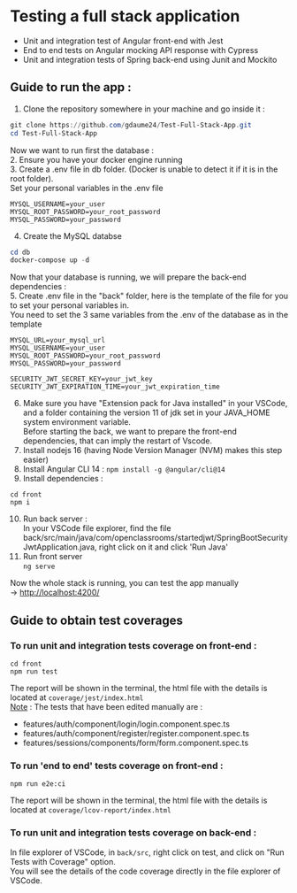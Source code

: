 # Testing a full stack application
* Unit and integration test of Angular front-end with Jest
* End to end tests on Angular mocking API response with Cypress
* Unit and integration tests of Spring back-end using Junit and Mockito

## Guide to run the app :
1. Clone the repository somewhere in your machine and go inside it :  
```powershell
git clone https://github.com/gdaume24/Test-Full-Stack-App.git
cd Test-Full-Stack-App
```
Now we want to run first the database :  
2. Ensure you have your docker engine running  
3. Create a .env file in db folder. (Docker is unable to detect it if it is in the root folder).  
Set your personal variables in the .env file
```
MYSQL_USERNAME=your_user
MYSQL_ROOT_PASSWORD=your_root_password
MYSQL_PASSWORD=your_password
```
4. Create the MySQL databse
```powershell
cd db
docker-compose up -d
```
Now that your database is running, we will prepare the back-end dependencies :  
5. Create .env file in the "back" folder, here is the template of the file for you to set your personal variables in.  
You need to set the 3 same variables from the .env of the database as in the template
```
MYSQL_URL=your_mysql_url
MYSQL_USERNAME=your_user
MYSQL_ROOT_PASSWORD=your_root_password
MYSQL_PASSWORD=your_password

SECURITY_JWT_SECRET_KEY=your_jwt_key
SECURITY_JWT_EXPIRATION_TIME=your_jwt_expiration_time
```
6. Make sure you have "Extension pack for Java installed" in your VSCode, and a folder containing the version 11 of jdk set in your JAVA_HOME system environment variable.  
Before starting the back, we want to prepare the front-end dependencies, that can imply the restart of Vscode.  
7. Install nodejs 16 (having Node Version Manager (NVM) makes this step easier)  
8. Install Angular CLI 14 :
  ```npm install -g @angular/cli@14```
9. Install dependencies :  
```
cd front
npm i
```
10. Run back server :  
In your VSCode file explorer, find the file back/src/main/java/com/openclassrooms/startedjwt/SpringBootSecurityJwtApplication.java, right click on it and click 'Run Java'
12. Run front server  
```ng serve```

Now the whole stack is running, you can test the app manually  
-> <http://localhost:4200/>

## Guide to obtain test coverages

### To run unit and integration tests coverage on front-end :
```
cd front
npm run test
```
The report will be shown in the terminal, the html file with the details is located at `coverage/jest/index.html`  
<ins>Note</ins> : The tests that have been edited manually are :
- features/auth/component/login/login.component.spec.ts
- features/auth/component/register/register.component.spec.ts
- features/sessions/components/form/form.component.spec.ts 
  
### To run 'end to end' tests coverage on front-end :  
```
npm run e2e:ci
```  
The report will be shown in the terminal, the html file with the details is located at `coverage/lcov-report/index.html`

### To run unit and integration tests coverage on back-end : 
In file explorer of VSCode, in `back/src`, right click on test, and click on "Run Tests with Coverage" option.  
You will see the details of the code coverage directly in the file explorer of VSCode.



